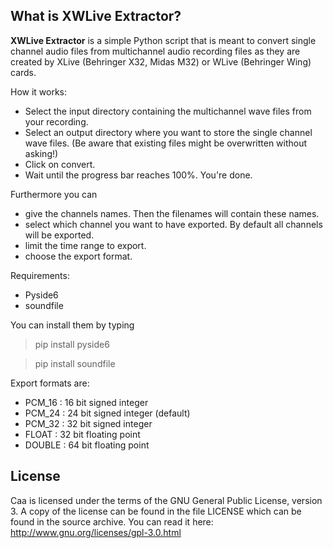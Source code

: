 What is XWLive Extractor?
------------
**XWLive Extractor** is a simple Python script that is meant to convert single channel audio files from multichannel audio recording files as they are created by XLive (Behringer X32, Midas M32) or WLive (Behringer Wing) cards.  

How it works:
- Select the input directory containing the multichannel wave files from your recording.
- Select an output directory where you want to store the single channel wave files. (Be aware that existing files might be overwritten without asking!)
- Click on convert.
- Wait until the progress bar reaches 100%. You're done.

Furthermore you can
- give the channels names. Then the filenames will contain these names.
- select which channel you want to have exported. By default all channels will be exported.
- limit the time range to export.
- choose the export format.

Requirements:
- Pyside6
- soundfile

You can install them by typing 
> pip install pyside6

> pip install soundfile

Export formats are:
- PCM_16 : 16 bit signed integer
- PCM_24 : 24 bit signed integer (default)
- PCM_32 : 32 bit signed integer	
- FLOAT : 32 bit floating point
- DOUBLE : 64 bit floating point


License
-------
Caa is licensed under the terms
of the GNU General Public License, version 3. A copy of the license
can be found in the file LICENSE which can be found in the source
archive. You can read it here: http://www.gnu.org/licenses/gpl-3.0.html





